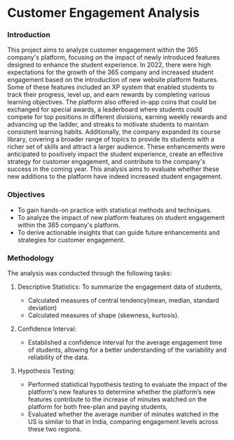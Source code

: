 # Customer Engagement Analysis 

### Introduction
This project aims to analyze customer engagement within the 365 company's platform, focusing on the impact of newly introduced features designed to enhance the student experience. In 2022, there were high expectations for the growth of the 365 company and increased student engagement based on the introduction of new website platform features. Some of these features included an XP system that enabled students to track their progress, level up, and earn rewards by completing various learning objectives. The platform also offered in-app coins that could be exchanged for special awards, a leaderboard where students could compete for top positions in different divisions, earning weekly rewards and advancing up the ladder, and streaks to motivate students to maintain consistent learning habits. Additionally, the company expanded its course library, covering a broader range of topics to provide its students with a richer set of skills and attract a larger audience. These enhancements were anticipated to positively impact the student experience, create an effective strategy for customer engagement, and contribute to the company's success in the coming year. This analysis aims to evaluate whether these new additions to the platform have indeed increased student engagement.

### Objectives
- To gain hands-on practice with statistical methods and techniques.
- To analyze the impact of new platform features on student engagement within the 365 company's platform.
- To derive actionable insights that can guide future enhancements and strategies for customer engagement.

### Methodology
The analysis was conducted through the following tasks:

1. Descriptive Statistics:
   To summarize the engagement data of students,
   - Calculated measures of central tendency(mean, median, standard deviation) 
   - Calculated measures of shape (skewness, kurtosis).

2. Confidence Interval:
   - Established a confidence interval for the average engagement time of students, allowing for a better understanding of the variability and reliability of the data.

3. Hypothesis Testing:
   - Performed statistical hypothesis testing to evaluate the impact of the platform's new features to determine whether the platform’s new features contribute to the increase of minutes watched on the platform for both free-plan and paying students,
   - Evaluated whether the average number of minutes watched in the US is similar to that in India, comparing engagement levels across these two regions.

